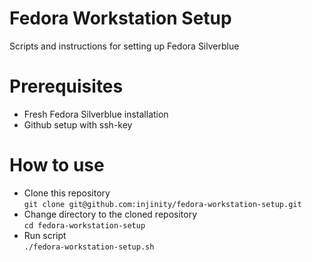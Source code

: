 # Fedora Workstation Setup
Scripts and instructions for setting up Fedora Silverblue

# Prerequisites
- Fresh Fedora Silverblue installation
- Github setup with ssh-key

# How to use
- Clone this repository  
`git clone git@github.com:injinity/fedora-workstation-setup.git`
- Change directory to the cloned repository  
`cd fedora-workstation-setup`
- Run script  
`./fedora-workstation-setup.sh`
